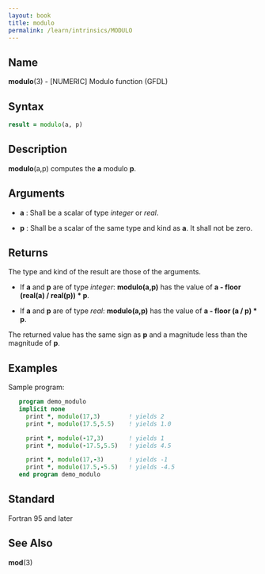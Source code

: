```yaml
---
layout: book
title: modulo
permalink: /learn/intrinsics/MODULO
---
```

## __Name__

__modulo__(3) - \[NUMERIC\] Modulo function
(GFDL)

## __Syntax__
```fortran
result = modulo(a, p)

```
## __Description__

__modulo__(a,p) computes the __a__ modulo __p__.

## __Arguments__

  - __a__
    : Shall be a scalar of type _integer_ or _real_.

  - __p__
    : Shall be a scalar of the same type and kind as __a__. It shall not be
      zero.

## __Returns__

The type and kind of the result are those of the arguments.

  - If __a__ and __p__ are of type _integer_: __modulo(a,p)__ has the value of __a -
    floor (real(a) / real(p)) \* p__.

  - If __a__ and __p__ are of type _real_: __modulo(a,p)__ has the value of __a -
    floor (a / p) \* p__.

The returned value has the same sign as __p__ and a magnitude less than the
magnitude of __p__.

## __Examples__

Sample program:

```fortran
   program demo_modulo
   implicit none
     print *, modulo(17,3)        ! yields 2
     print *, modulo(17.5,5.5)    ! yields 1.0

     print *, modulo(-17,3)       ! yields 1
     print *, modulo(-17.5,5.5)   ! yields 4.5

     print *, modulo(17,-3)       ! yields -1
     print *, modulo(17.5,-5.5)   ! yields -4.5
   end program demo_modulo
```

## __Standard__

Fortran 95 and later

## __See Also__

__mod__(3)
